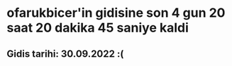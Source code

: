# ofarukbicer'in gidisine son 4 gun 20 saat 20 dakika 45 saniye kaldi

## Gidis tarihi: 30.09.2022 :(